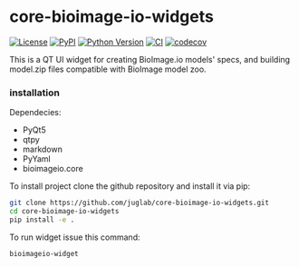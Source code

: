 # core-bioimage-io-widgets

[![License](https://img.shields.io/pypi/l/core-bioimage-io-widgets.svg?color=green)](https://github.com/mese79/core-bioimage-io-widgets/raw/main/LICENSE)
[![PyPI](https://img.shields.io/pypi/v/core-bioimage-io-widgets.svg?color=green)](https://pypi.org/project/core-bioimage-io-widgets)
[![Python Version](https://img.shields.io/pypi/pyversions/core-bioimage-io-widgets.svg?color=green)](https://python.org)
[![CI](https://github.com/mese79/core-bioimage-io-widgets/actions/workflows/ci.yml/badge.svg)](https://github.com/mese79/core-bioimage-io-widgets/actions/workflows/ci.yml)
[![codecov](https://codecov.io/gh/mese79/core-bioimage-io-widgets/branch/main/graph/badge.svg)](https://codecov.io/gh/mese79/core-bioimage-io-widgets)

This is a QT UI widget for creating BioImage.io models' specs, and building model.zip files compatible with BioImage model zoo.

### installation
Dependecies:
- PyQt5
- qtpy
- markdown
- PyYaml
- bioimageio.core

To install project clone the github repository and install it via pip:
```bash
git clone https://github.com/juglab/core-bioimage-io-widgets.git
cd core-bioimage-io-widgets
pip install -e .
```

To run widget issue this command:
```bash
bioimageio-widget
```
